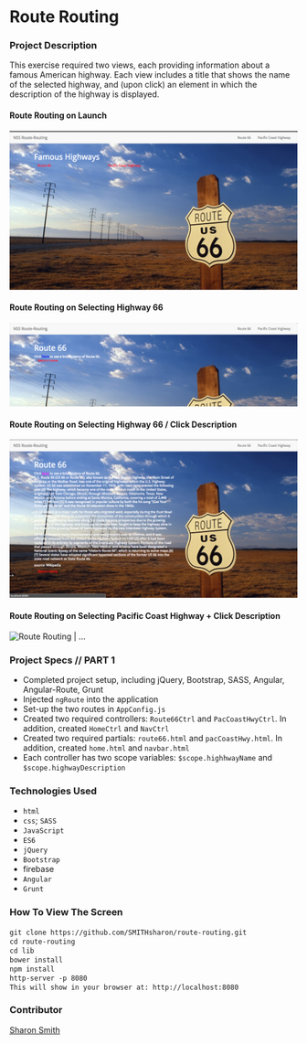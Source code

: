 # Route Routing

### Project Description 
This exercise required two views, each providing information about a famous American highway. Each view includes a title that shows the name of the selected highway, and (upon click) an element in which the description of the highway is displayed.

#### Route Routing on Launch 
![Route Routing on Launch](https://raw.githubusercontent.com/SMITHsharon/route-routing/routes/screens/Route-Routing%20on%20Launch.png)

#### Route Routing on Selecting Highway 66
![Route Routing | Highway 66](https://raw.githubusercontent.com/SMITHsharon/route-routing/routes/screens/Route-Routing%20on%20Click%20Route%2066.png)

#### Route Routing on Selecting Highway 66 / Click Description
![Route Routing | Highway 66 w Desc](https://raw.githubusercontent.com/SMITHsharon/route-routing/routes/screens/Route-Routing%20on%20Click%20Route%2066%20Description%20Link.png)

#### Route Routing on Selecting Pacific Coast Highway + Click Description
![Route Routing | ...]()


### Project Specs // PART 1
- Completed project setup, including jQuery, Bootstrap, SASS, Angular, Angular-Route, Grunt
- Injected `ngRoute` into the application
- Set-up the two routes in `AppConfig.js`
- Created two required controllers: `Route66Ctrl` and `PacCoastHwyCtrl`. In addition, created `HomeCtrl` and `NavCtrl`
- Created two required partials: `route66.html` and `pacCoastHwy.html`. In addition, created `home.html` and `navbar.html`
- Each controller has two scope variables: `$scope.highhwayName` and `$scope.highwayDescription`


### Technologies Used
- `html`
- `css`; `SASS`
- `JavaScript`
- `ES6`
- `jQuery`
- `Bootstrap`
- firebase
- `Angular`
- `Grunt`


### How To View The Screen 
```
git clone https://github.com/SMITHsharon/route-routing.git
cd route-routing
cd lib
bower install
npm install
http-server -p 8080
This will show in your browser at: http://localhost:8080
```


### Contributor
[Sharon Smith](https://github.com/SMITHsharon)
